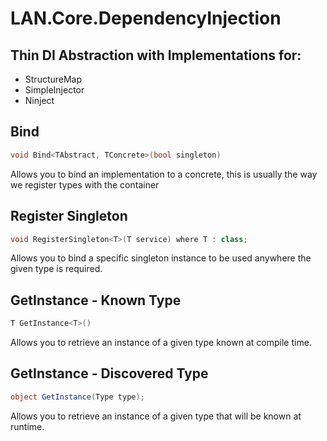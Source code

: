 LAN.Core.DependencyInjection
===

Thin DI Abstraction with Implementations for:
---
* StructureMap
* SimpleInjector
* Ninject

Bind
---
```c#
void Bind<TAbstract, TConcrete>(bool singleton)
```

Allows you to bind an implementation to a concrete, this is usually the way we register types with the container

Register Singleton
---
```c#
void RegisterSingleton<T>(T service) where T : class;
```

Allows you to bind a specific singleton instance to be used anywhere the given type is required.

GetInstance - Known Type
---
```c#
T GetInstance<T>()
```

Allows you to retrieve an instance of a given type known at compile time.

GetInstance - Discovered Type
---
```c#
object GetInstance(Type type);
```

Allows you to retrieve an instance of a given type that will be known at runtime.
